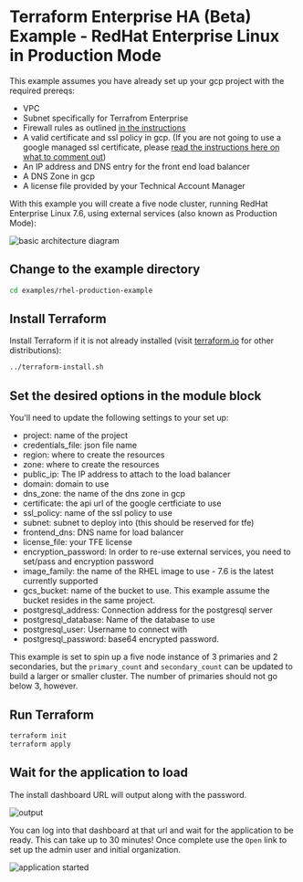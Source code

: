 # Terraform Enterprise HA (Beta) Example - RedHat Enterprise Linux in Production Mode

This example assumes you have already set up your gcp project with the required prereqs:

* VPC
* Subnet specifically for Terrafrom Enterprise
* Firewall rules as outlined [in the instructions](https://www.terraform.io/docs/enterprise/beta/gcp.html#infrastructure)
* A valid certificate and ssl policy in gcp. (If you are not going to use a google managed ssl certificate, please [read the instructions here on what to comment out](https://www.terraform.io/docs/enterprise/beta/gcp.html#explanation-of-variables))
* An IP address and DNS entry for the front end load balancer
* A DNS Zone in gcp
* A license file provided by your Technical Account Manager

With this example you will create a five node cluster, running RedHat Enterprise Linux 7.6, using external services (also known as Production Mode):

![basic architecture diagram](https://github.com/hashicorp/terraform-google-terraform-enterprise/blob/v0.0.3-beta/assets/gcp_prod_diagram.png?raw=true)

## Change to the example directory

```bash
cd examples/rhel-production-example
```

## Install Terraform

Install Terraform if it is not already installed (visit [terraform.io](https://terraform.io) for other distributions):

```bash
../terraform-install.sh
```

## Set the desired options in the module block

You'll need to update the following settings to your set up:

* project: name of the project
* credentials_file: json file name
* region: where to create the resources
* zone: where to create the resources
* public_ip: The IP address to attach to the load balancer
* domain: domain to use
* dns_zone: the name of the dns zone in gcp
* certificate: the api url of the google certficiate to use
* ssl_policy: name of the ssl policy to use
* subnet: subnet to deploy into (this should be reserved for tfe)
* frontend_dns: DNS name for load balancer
* license_file: your TFE license
* encryption_password: In order to re-use external services, you need to set/pass and encryption password
* image_family: the name of the RHEL image to use - 7.6 is the latest currently supported
* gcs_bucket: name of the bucket to use. This example assume the bucket resides in the same project.
* postgresql_address: Connection address for the postgresql server
* postgresql_database: Name of the database to use
* postgresql_user: Username to connect with
* postgresql_password: base64 encrypted password.


 This example is set to spin up a five node instance of 3 primaries and 2 secondaries, but the `primary_count` and `secondary_count` can be updated to build a larger or smaller cluster. The number of primaries should not go below 3, however.

## Run Terraform

```bash
terraform init
terraform apply
```

## Wait for the application to load

The install dashboard URL will output along with the password.

![output](https://github.com/hashicorp/terraform-google-terraform-enterprise/blob/master/examples/root-example/output_example.png?raw=true)

You can log into that dashboard at that url and wait for the application to be ready. This can take up to 30 minutes! Once complete use the `Open` link to set up the admin user and initial organization.

![application started](https://github.com/hashicorp/terraform-google-terraform-enterprise/blob/master/examples/root-example/app_started.png?raw=true)
